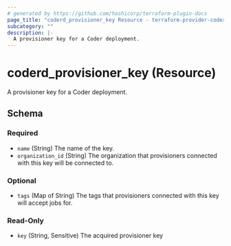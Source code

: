 ```yaml
---
# generated by https://github.com/hashicorp/terraform-plugin-docs
page_title: "coderd_provisioner_key Resource - terraform-provider-coderd"
subcategory: ""
description: |-
  A provisioner key for a Coder deployment.
---
```


# coderd_provisioner_key (Resource)

A provisioner key for a Coder deployment.



<!-- schema generated by tfplugindocs -->
## Schema

### Required

- `name` (String) The name of the key.
- `organization_id` (String) The organization that provisioners connected with this key will be connected to.

### Optional

- `tags` (Map of String) The tags that provisioners connected with this key will accept jobs for.

### Read-Only

- `key` (String, Sensitive) The acquired provisioner key
